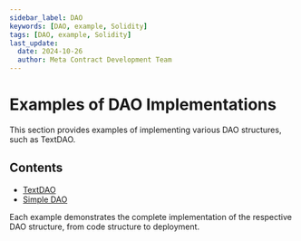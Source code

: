 ```yaml
---
sidebar_label: DAO
keywords: [DAO, example, Solidity]
tags: [DAO, example, Solidity]
last_update:
  date: 2024-10-26
  author: Meta Contract Development Team
---
```


# Examples of DAO Implementations

This section provides examples of implementing various DAO structures, such as TextDAO.

## Contents

- [TextDAO](01-textdao.md)
- [Simple DAO](02-simple-dao.md)

Each example demonstrates the complete implementation of the respective DAO structure, from code structure to deployment.

